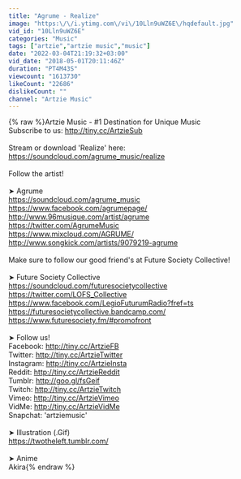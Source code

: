 ```yaml
---
title: "Agrume - Realize"
image: "https:\/\/i.ytimg.com\/vi\/10Lln9uWZ6E\/hqdefault.jpg"
vid_id: "10Lln9uWZ6E"
categories: "Music"
tags: ["artzie","artzie music","music"]
date: "2022-03-04T21:19:32+03:00"
vid_date: "2018-05-01T20:11:46Z"
duration: "PT4M43S"
viewcount: "1613730"
likeCount: "22686"
dislikeCount: ""
channel: "Artzie Music"
---
```

{% raw %}Artzie Music - #1 Destination for Unique Music<br />Subscribe to us: <a rel="nofollow" target="blank" href="http://tiny.cc/ArtzieSub">http://tiny.cc/ArtzieSub</a><br /><br />Stream or download 'Realize' here:<br /><a rel="nofollow" target="blank" href="https://soundcloud.com/agrume_music/realize">https://soundcloud.com/agrume_music/realize</a><br /><br />Follow the artist!<br /><br />➤ Agrume<br /><a rel="nofollow" target="blank" href="https://soundcloud.com/agrume_music">https://soundcloud.com/agrume_music</a><br /><a rel="nofollow" target="blank" href="https://www.facebook.com/agrumepage/">https://www.facebook.com/agrumepage/</a><br /><a rel="nofollow" target="blank" href="http://www.96musique.com/artist/agrume">http://www.96musique.com/artist/agrume</a><br /><a rel="nofollow" target="blank" href="https://twitter.com/AgrumeMusic">https://twitter.com/AgrumeMusic</a><br /><a rel="nofollow" target="blank" href="https://www.mixcloud.com/AGRUME/">https://www.mixcloud.com/AGRUME/</a><br /><a rel="nofollow" target="blank" href="http://www.songkick.com/artists/9079219-agrume">http://www.songkick.com/artists/9079219-agrume</a><br /><br />Make sure to follow our good friend's at Future Society Collective!<br /><br />➤ Future Society Collective<br /><a rel="nofollow" target="blank" href="https://soundcloud.com/futuresocietycollective">https://soundcloud.com/futuresocietycollective</a><br /><a rel="nofollow" target="blank" href="https://twitter.com/LOFS_Collective">https://twitter.com/LOFS_Collective</a><br /><a rel="nofollow" target="blank" href="https://www.facebook.com/LegioFuturumRadio?fref=ts">https://www.facebook.com/LegioFuturumRadio?fref=ts</a><br /><a rel="nofollow" target="blank" href="https://futuresocietycollective.bandcamp.com/">https://futuresocietycollective.bandcamp.com/</a><br /><a rel="nofollow" target="blank" href="https://www.futuresociety.fm/#promofront">https://www.futuresociety.fm/#promofront</a><br /><br />➤ Follow us!<br />Facebook: <a rel="nofollow" target="blank" href="http://tiny.cc/ArtzieFB">http://tiny.cc/ArtzieFB</a><br />Twitter: <a rel="nofollow" target="blank" href="http://tiny.cc/ArtzieTwitter">http://tiny.cc/ArtzieTwitter</a><br />Instagram:  <a rel="nofollow" target="blank" href="http://tiny.cc/ArtzieInsta">http://tiny.cc/ArtzieInsta</a><br />Reddit: <a rel="nofollow" target="blank" href="http://tiny.cc/ArtzieReddit">http://tiny.cc/ArtzieReddit</a><br />Tumblr: <a rel="nofollow" target="blank" href="http://goo.gl/fsGeif">http://goo.gl/fsGeif</a><br />Twitch: <a rel="nofollow" target="blank" href="http://tiny.cc/ArtzieTwitch">http://tiny.cc/ArtzieTwitch</a><br />Vimeo: <a rel="nofollow" target="blank" href="http://tiny.cc/ArtzieVimeo">http://tiny.cc/ArtzieVimeo</a><br />VidMe: <a rel="nofollow" target="blank" href="http://tiny.cc/ArtzieVidMe">http://tiny.cc/ArtzieVidMe</a><br />Snapchat: 'artziemusic'<br /><br />➤ Illustration (.Gif) <br /><a rel="nofollow" target="blank" href="https://twotheleft.tumblr.com/">https://twotheleft.tumblr.com/</a><br /><br />➤ Anime<br />Akira{% endraw %}
